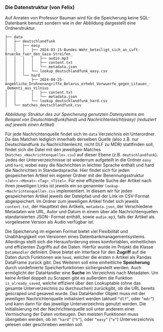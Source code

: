 ### Die Datenstruktur (von Felix)
Auf Anraten von Professor Bauman wird für die Speicherung keine SQL-Datenbank benutzt sondern wie in der Abbildung dargestellt eine Ordnerstruktur.

```
├── data
│   ├── deutschlandfunk
│   │   ├── easy
│   │   │   ├── 2024-03-15-Bundes-Wehr_beteiligt_sich_an_Luft-Bruecke_fuer_den_Gaza-Streifen_
│   │   │   │   ├── audio.mp3
│   │   │   │   ├── content.txt
│   │   │   │   └── metadata.json
│   │   │   └── lookup_deutschlandfunk_easy.csv
│   │   └── hard
│   │       ├── 2024-04-25-Angebliche_Drohnenangriffe_Belarus_erhebt_Vorwuerfe_gegen_Litauen_-_Dementi_aus_Vilnius
│   │       │   ├── content.txt
│   │       │   └── metadata.json
│   │       └── lookup_deutschlandfunk_hard.csv
│   └── matches_deutschlandfunk.csv
```
_Abbildung: Struktur des zur Speicherung genutzten Dateisystems am Beispiel von Deutschlandfunk(hard) und Nachrichtenleicht(easy) (reduziert auf jeweils einen Artikel)_



Für jede Nachrichtenquelle findet sich im `data` Verzeichnis ein Unterordner. Da das Matchen lediglich innerhalb derselben Quelle (also z.B. nur Deutschlandfunk zu Nachrichtenleicht, nicht DLF zu MDR) stattfinden soll, findet sich die Datei mit den jeweiligen Matches (`matches_<Nachrichtenquelle>.csv`) auf dieser Ebene (z.B. `deutschlandfunk`). Jedes der Unterverzeichnisse ist wiederrum aufgeteilt in die Ordner `easy` und `hard`, wobei easy die Nachrichten in leichter Sprache enthält und hard die Nachrichten in Standardsprache. Hier findet sich für jeden gespeicherten Artikel ein eigener Ordner mit der Benennungsstruktur `<Jahr>-<Monat>-<Tag>_<Titel>`. Für eine effiziente Suche der Artikel nach ihren jeweiligen Links ist jeweils ein so genannter `lookup-<Nachrichtenquelle>.csv` implementiert. In diesem wir für jeden gespeicherten Artikel jeweils der Dateipfad und der Link im CSV-Format abgespeichert. Im Ordner zum jeweiligen Artikel findet sich jeweils `content.txt`, der Haupttext des Artikels, `metadata.json`, der Verschiedene Metadaten wie URL, Autor und Datum in einem über alle Nachrichtenquellen standarisierten JSON- Format enthält, sowie `audio.mp3`, falls der Artikel als vorgelesene Version als Audio verfügbar ist.

Die Speicherung im eigenen Format bietet viel Flexibilität und Unabhängigkeit von Versionen eines Datenbankmanagementsystems. Allerdings stellt sich die Herausforderung eines komfortablen, einheitlichen und effizienten Zugriffs auf die Daten. Hierfür wurde im Projekt die Klasse `DataHandler` definiert. Diese bietet ein Interface für den **Zugriff** auf die Daten durch Funktionen wie `head`, welcher die ersten n Artikel als Pandas DataFrame zurück gibt. Des Weiteren soll eine einheitliche **Speicherung** durch vordefinierte Speicherfunktionen sichergestellt werden. Auch ermöglicht der DataHandler eine **Suche** im Verzeichnis nach Metadaten. Um keine Artikel doppelt zu Scrapen gibt es außerdem die Funktion `is_already_saved`, welche effizient über den Lookuptable (ohne das gesamte Unterverzeichnis zu durchsuchen) zurückgibt, ob die URL bereits gescraped und gesaved wurde. Das DataHandler Objekt muss mit der jeweiligen Nachrichtenquelle initialisiert werden (aktuell `“dlf“`, oder `“mdr“`) und kann dann für das jeweilige Unterverzeichnis genutzt werden. Die Initialisierung mit der Nachrichtenquelle soll unter anderem einer Vermischung der Daten vorbeugen. Den meisten Funktionen muss übergeben werden, ob im `“hard“` (`“h“`), oder `“easy“` (`“e“`) Unterverzeichnis gelesen oder geschrieben werden soll.

